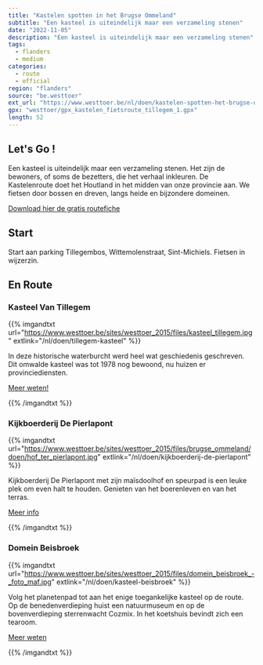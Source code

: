 ```yaml
---
title: "Kastelen spotten in het Brugse Ommeland"
subtitle: "Een kasteel is uiteindelijk maar een verzameling stenen"
date: "2022-11-05"
description: "Een kasteel is uiteindelijk maar een verzameling stenen" 
tags:
  - flanders
  - medium
categories: 
  - route
  - official
region: "flanders"
source: "be.westtoer"
ext_url: "https://www.westtoer.be/nl/doen/kastelen-spotten-het-brugse-ommeland"
gpx: "westtoer/gpx_kastelen_fietsroute_tillegem_1.gpx"
length: 52
---
```


## Let's Go !

Een kasteel is uiteindelijk maar een verzameling stenen. Het zijn de bewoners, of soms de bezetters, die het verhaal inkleuren. De Kastelenroute doet het Houtland in het midden van onze provincie aan. We fietsen door bossen en dreven, langs heide en bijzondere domeinen.

[Download hier de gratis routefiche](https://www.westtoer.be/sites/westtoer_2015/files/westtoer/doen/routes/kastelenfietsroute.pdf)

## Start 

Start aan parking Tillegembos, Wittemolenstraat, Sint-Michiels. Fietsen in wijzerzin. 

## En Route

### Kasteel Van Tillegem

{{% imgandtxt url="https://www.westtoer.be/sites/westtoer_2015/files/kasteel_tillegem.jpg" extlink="/nl/doen/tillegem-kasteel" %}}

In deze historische waterburcht werd heel wat geschiedenis geschreven. Dit omwalde kasteel was tot 1978 nog bewoond, nu huizen er provinciediensten.

[Meer weten!](https://www.westtoer.be/nl/doen/tillegem-kasteel)

{{% /imgandtxt %}}

### Kijkboerderij De Pierlapont

{{% imgandtxt url="https://www.westtoer.be/sites/westtoer_2015/files/brugse_ommeland/doen/hof_ter_pierlapont.jpg" extlink="/nl/doen/kijkboerderij-de-pierlapont" %}}

Kijkboerderij De Pierlapont met zijn maïsdoolhof en speurpad is een leuke plek om even halt te houden. Genieten van het boerenleven en van het terras.

[Meer info](https://www.westtoer.be/nl/doen/kijkboerderij-de-pierlapont)

{{% /imgandtxt %}}

### Domein Beisbroek

{{% imgandtxt url="https://www.westtoer.be/sites/westtoer_2015/files/domein_beisbroek_-_foto_maf.jpg" extlink="/nl/doen/kasteel-beisbroek" %}}

Volg het planetenpad tot aan het enige toegankelijke kasteel op de route. Op de benedenverdieping huist een natuurmuseum en op de bovenverdieping sterrenwacht Cozmix. In het koetshuis bevindt zich een tearoom.

[Meer weten](https://www.westtoer.be/nl/doen/kasteel-beisbroek)

{{% /imgandtxt %}}
